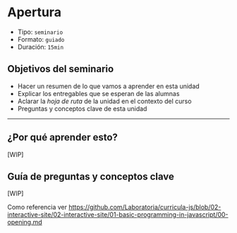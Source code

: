 # Apertura

* Tipo: `seminario`
* Formato: `guiado`
* Duración: `15min`

## Objetivos del seminario

* Hacer un resumen de lo que vamos a aprender en esta unidad
* Explicar los entregables que se esperan de las alumnas
* Aclarar la _hoja de ruta_ de la unidad en el contexto del curso
* Preguntas y conceptos clave de esta unidad

***

## ¿Por qué aprender esto?

[WIP]

## Guía de preguntas y conceptos clave

[WIP]

Como referencia ver https://github.com/Laboratoria/curricula-js/blob/02-interactive-site/02-interactive-site/01-basic-programming-in-javascript/00-opening.md
